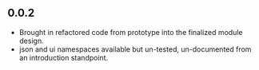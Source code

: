 ## 0.0.2

* Brought in refactored code from prototype into the finalized module design.
* json and ui namespaces available but un-tested, un-documented from an introduction standpoint.
